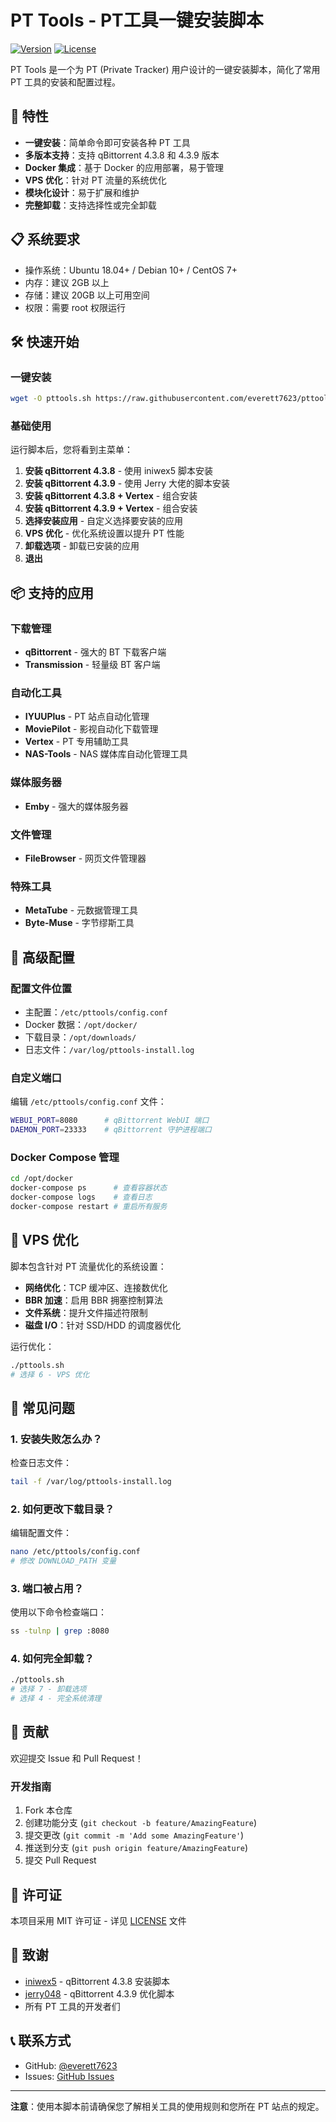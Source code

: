 # PT Tools - PT工具一键安装脚本

[![Version](https://img.shields.io/badge/version-1.0.0-blue.svg)](https://github.com/everett7623/pttools)
[![License](https://img.shields.io/badge/license-MIT-green.svg)](LICENSE)

PT Tools 是一个为 PT (Private Tracker) 用户设计的一键安装脚本，简化了常用 PT 工具的安装和配置过程。

## 🚀 特性

- **一键安装**：简单命令即可安装各种 PT 工具
- **多版本支持**：支持 qBittorrent 4.3.8 和 4.3.9 版本
- **Docker 集成**：基于 Docker 的应用部署，易于管理
- **VPS 优化**：针对 PT 流量的系统优化
- **模块化设计**：易于扩展和维护
- **完整卸载**：支持选择性或完全卸载

## 📋 系统要求

- 操作系统：Ubuntu 18.04+ / Debian 10+ / CentOS 7+
- 内存：建议 2GB 以上
- 存储：建议 20GB 以上可用空间
- 权限：需要 root 权限运行

## 🛠️ 快速开始

### 一键安装

```bash
wget -O pttools.sh https://raw.githubusercontent.com/everett7623/pttools/main/pttools.sh && chmod +x pttools.sh && ./pttools.sh
```

### 基础使用

运行脚本后，您将看到主菜单：

1. **安装 qBittorrent 4.3.8** - 使用 iniwex5 脚本安装
2. **安装 qBittorrent 4.3.9** - 使用 Jerry 大佬的脚本安装
3. **安装 qBittorrent 4.3.8 + Vertex** - 组合安装
4. **安装 qBittorrent 4.3.9 + Vertex** - 组合安装
5. **选择安装应用** - 自定义选择要安装的应用
6. **VPS 优化** - 优化系统设置以提升 PT 性能
7. **卸载选项** - 卸载已安装的应用
8. **退出**

## 📦 支持的应用

### 下载管理
- **qBittorrent** - 强大的 BT 下载客户端
- **Transmission** - 轻量级 BT 客户端

### 自动化工具
- **IYUUPlus** - PT 站点自动化管理
- **MoviePilot** - 影视自动化下载管理
- **Vertex** - PT 专用辅助工具
- **NAS-Tools** - NAS 媒体库自动化管理工具

### 媒体服务器
- **Emby** - 强大的媒体服务器

### 文件管理
- **FileBrowser** - 网页文件管理器

### 特殊工具
- **MetaTube** - 元数据管理工具
- **Byte-Muse** - 字节缪斯工具

## 🔧 高级配置

### 配置文件位置

- 主配置：`/etc/pttools/config.conf`
- Docker 数据：`/opt/docker/`
- 下载目录：`/opt/downloads/`
- 日志文件：`/var/log/pttools-install.log`

### 自定义端口

编辑 `/etc/pttools/config.conf` 文件：

```bash
WEBUI_PORT=8080      # qBittorrent WebUI 端口
DAEMON_PORT=23333    # qBittorrent 守护进程端口
```

### Docker Compose 管理

```bash
cd /opt/docker
docker-compose ps      # 查看容器状态
docker-compose logs    # 查看日志
docker-compose restart # 重启所有服务
```

## 🚀 VPS 优化

脚本包含针对 PT 流量优化的系统设置：

- **网络优化**：TCP 缓冲区、连接数优化
- **BBR 加速**：启用 BBR 拥塞控制算法
- **文件系统**：提升文件描述符限制
- **磁盘 I/O**：针对 SSD/HDD 的调度器优化

运行优化：
```bash
./pttools.sh
# 选择 6 - VPS 优化
```

## 📝 常见问题

### 1. 安装失败怎么办？

检查日志文件：
```bash
tail -f /var/log/pttools-install.log
```

### 2. 如何更改下载目录？

编辑配置文件：
```bash
nano /etc/pttools/config.conf
# 修改 DOWNLOAD_PATH 变量
```

### 3. 端口被占用？

使用以下命令检查端口：
```bash
ss -tulnp | grep :8080
```

### 4. 如何完全卸载？

```bash
./pttools.sh
# 选择 7 - 卸载选项
# 选择 4 - 完全系统清理
```

## 🤝 贡献

欢迎提交 Issue 和 Pull Request！

### 开发指南

1. Fork 本仓库
2. 创建功能分支 (`git checkout -b feature/AmazingFeature`)
3. 提交更改 (`git commit -m 'Add some AmazingFeature'`)
4. 推送到分支 (`git push origin feature/AmazingFeature`)
5. 提交 Pull Request

## 📄 许可证

本项目采用 MIT 许可证 - 详见 [LICENSE](LICENSE) 文件

## 🙏 致谢

- [iniwex5](https://github.com/iniwex5) - qBittorrent 4.3.8 安装脚本
- [jerry048](https://github.com/jerry048/Dedicated-Seedbox) - qBittorrent 4.3.9 优化脚本
- 所有 PT 工具的开发者们

## 📞 联系方式

- GitHub: [@everett7623](https://github.com/everett7623)
- Issues: [GitHub Issues](https://github.com/everett7623/pttools/issues)

---

**注意**：使用本脚本前请确保您了解相关工具的使用规则和您所在 PT 站点的规定。
